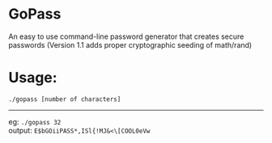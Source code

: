 # GoPass
An easy to use command-line password generator that creates secure passwords (Version 1.1 adds proper cryptographic seeding of math/rand)

# Usage:
<code>./gopass [number of characters]</code><br>
<hr>
eg:
<code>./gopass 32</code><br>
output: <code>E$bGOiiPASS*,ISl{!MJ&<\[COOL0eVw</code>
